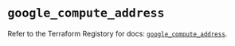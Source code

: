 # `google_compute_address`

Refer to the Terraform Registory for docs: [`google_compute_address`](https://registry.terraform.io/providers/hashicorp/google-beta/5.10.0/docs/resources/google_compute_address).

